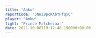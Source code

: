 ```yaml
---
title: "Ankw"
reportCode: "3NWZ9pcKAbYPfqxC"
player: "Ankw"
fight: "Prince Malchezaar"
date: 2021-10-08T19:17:48.190000+00:00
---
```

